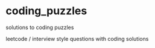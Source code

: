 # coding_puzzles
solutions to coding puzzles


leetcode / interview style questions with coding solutions
